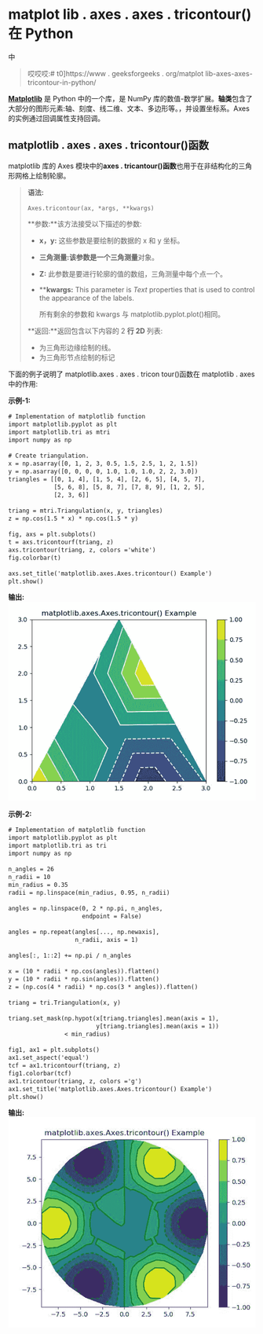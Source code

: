 # matplot lib . axes . axes . tricontour()在 Python

中

> 哎哎哎:# t0]https://www . geeksforgeeks . org/matplot lib-axes-axes-tricontour-in-python/

**[Matplotlib](https://www.geeksforgeeks.org/python-introduction-matplotlib/)** 是 Python 中的一个库，是 NumPy 库的数值-数学扩展。**轴类**包含了大部分的图形元素:轴、刻度、线二维、文本、多边形等。，并设置坐标系。Axes 的实例通过回调属性支持回调。

## matplotlib . axes . axes . tricontour()函数

matplotlib 库的 Axes 模块中的**axes . tricantour()函数**也用于在非结构化的三角形网格上绘制轮廓。

> **语法:**
> 
> ```
> Axes.tricontour(ax, *args, **kwargs)
> ```
> 
> **参数:**该方法接受以下描述的参数:
> 
> *   **x，y:** 这些参数是要绘制的数据的 x 和 y 坐标。
> *   **三角测量:**该参数是一个**三角测量**对象。
> *   **Z:** 此参数是要进行轮廓的值的数组，三角测量中每个点一个。
> *   ****kwargs:** This parameter is *Text* properties that is used to control the appearance of the labels.
>     
>     所有剩余的参数和 kwargs 与 matplotlib.pyplot.plot()相同。
>     
>     
> 
> **返回:**返回包含以下内容的 2 **行 2D** 列表:
> 
> *   为三角形边缘绘制的线。
> *   为三角形节点绘制的标记

下面的例子说明了 matplotlib.axes . axes . tricon tour()函数在 matplotlib . axes 中的作用:

**示例-1:**

```
# Implementation of matplotlib function
import matplotlib.pyplot as plt
import matplotlib.tri as mtri
import numpy as np

# Create triangulation.
x = np.asarray([0, 1, 2, 3, 0.5, 1.5, 2.5, 1, 2, 1.5])
y = np.asarray([0, 0, 0, 0, 1.0, 1.0, 1.0, 2, 2, 3.0])
triangles = [[0, 1, 4], [1, 5, 4], [2, 6, 5], [4, 5, 7],
             [5, 6, 8], [5, 8, 7], [7, 8, 9], [1, 2, 5],
             [2, 3, 6]]

triang = mtri.Triangulation(x, y, triangles)
z = np.cos(1.5 * x) * np.cos(1.5 * y)

fig, axs = plt.subplots()
t = axs.tricontourf(triang, z)
axs.tricontour(triang, z, colors ='white')
fig.colorbar(t)

axs.set_title('matplotlib.axes.Axes.tricontour() Example')
plt.show()
```

**输出:**
![](img/126f77dfdc57e04edef49c47d46f07a5.png)

**示例-2:**

```
# Implementation of matplotlib function
import matplotlib.pyplot as plt
import matplotlib.tri as tri
import numpy as np

n_angles = 26
n_radii = 10
min_radius = 0.35
radii = np.linspace(min_radius, 0.95, n_radii)

angles = np.linspace(0, 2 * np.pi, n_angles,
                     endpoint = False)

angles = np.repeat(angles[..., np.newaxis], 
                   n_radii, axis = 1)

angles[:, 1::2] += np.pi / n_angles

x = (10 * radii * np.cos(angles)).flatten()
y = (10 * radii * np.sin(angles)).flatten()
z = (np.cos(4 * radii) * np.cos(3 * angles)).flatten()

triang = tri.Triangulation(x, y)

triang.set_mask(np.hypot(x[triang.triangles].mean(axis = 1),
                         y[triang.triangles].mean(axis = 1))
                < min_radius)

fig1, ax1 = plt.subplots()
ax1.set_aspect('equal')
tcf = ax1.tricontourf(triang, z)
fig1.colorbar(tcf)
ax1.tricontour(triang, z, colors ='g')
ax1.set_title('matplotlib.axes.Axes.tricontour() Example')
plt.show()
```

**输出:**
![](img/e791cc22e4ffd5bf12dc1d5794c5c758.png)